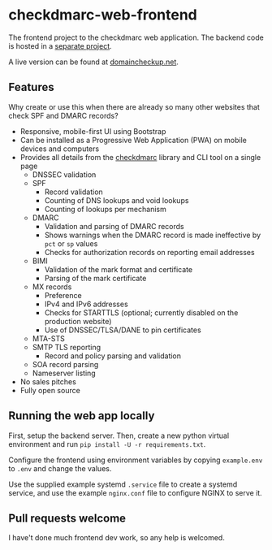 # checkdmarc-web-frontend

The frontend project to the checkdmarc web application. The backend code is hosted in a [separate project](https://github.com/domainaware/checkdmarc-web-backend).

A live version can be found at [domaincheckup.net](https://domaincheckup.net).

## Features

Why create or use this when there are already so many other websites that check SPF and DMARC records?

- Responsive, mobile-first UI using Bootstrap
- Can be installed as a Progressive Web Application (PWA) on mobile devices and computers
- Provides all details from the [checkdmarc](https://domainaware.github.io/checkdmarc) library and CLI tool on a single page
  - DNSSEC validation
  - SPF
    - Record validation
    - Counting of DNS lookups and void lookups
    - Counting of lookups per mechanism
  - DMARC
    - Validation and parsing of DMARC records
    - Shows warnings when the DMARC record is made ineffective by `pct` or `sp` values
    - Checks for authorization records on reporting email addresses
  - BIMI
    - Validation of the mark format and certificate
    - Parsing of the mark certificate
  - MX records
    - Preference
    - IPv4 and IPv6 addresses
    - Checks for STARTTLS (optional; currently disabled on the production website)
    - Use of DNSSEC/TLSA/DANE to pin certificates
  - MTA-STS
  - SMTP TLS reporting
    - Record and policy parsing and validation
  - SOA record parsing
  - Nameserver listing
- No sales pitches
- Fully open source

## Running the web app locally

First, setup the backend server. Then, create a new python virtual environment and run `pip install -U -r requirements.txt`.

Configure the frontend using environment variables by copying `example.env` to `.env` and change the values.

Use the supplied example systemd `.service` file to create a systemd service, and use the example `nginx.conf` file to configure NGINX to serve it.

## Pull requests welcome

I have't done much frontend dev work, so any help is welcomed.
